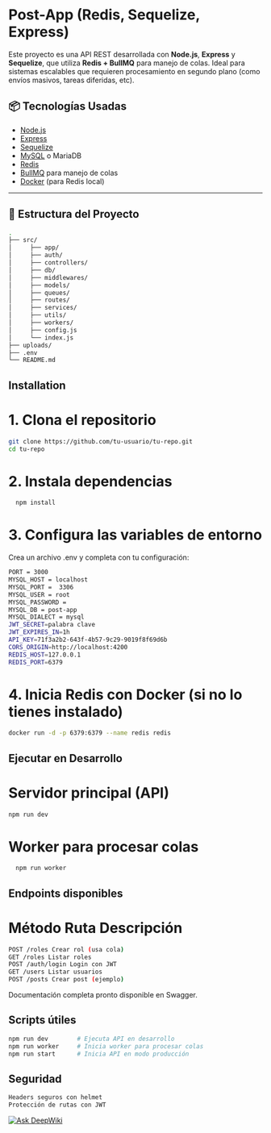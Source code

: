 # Post-App (Redis, Sequelize, Express)

Este proyecto es una API REST desarrollada con **Node.js**, **Express** y **Sequelize**, que utiliza **Redis + BullMQ** para manejo de colas. Ideal para sistemas escalables que requieren procesamiento en segundo plano (como envíos masivos, tareas diferidas, etc).

## 📦 Tecnologías Usadas

- [Node.js](https://nodejs.org/)
- [Express](https://expressjs.com/)
- [Sequelize](https://sequelize.org/)
- [MySQL](https://www.mysql.com/) o MariaDB
- [Redis](https://redis.io/)
- [BullMQ](https://docs.bullmq.io/) para manejo de colas
- [Docker](https://www.docker.com/) (para Redis local)

---

## 📁 Estructura del Proyecto

```bash
.
├── src/
│     ├── app/
│     ├── auth/
│     ├── controllers/
│     ├── db/
│     ├── middlewares/
│     ├── models/
│     ├── queues/
│     ├── routes/
│     ├── services/
│     ├── utils/
│     ├── workers/
│     ├── config.js
│     └── index.js
├── uploads/
├── .env
└── README.md
```

## Installation

# 1. Clona el repositorio

```bash
git clone https://github.com/tu-usuario/tu-repo.git
cd tu-repo
```

# 2. Instala dependencias

```bash
  npm install
```

# 3. Configura las variables de entorno

Crea un archivo .env y completa con tu configuración:

```bash
PORT = 3000
MYSQL_HOST = localhost
MYSQL_PORT =  3306
MYSQL_USER = root
MYSQL_PASSWORD =
MYSQL_DB = post-app
MYSQL_DIALECT = mysql
JWT_SECRET=palabra clave
JWT_EXPIRES_IN=1h
API_KEY=71f3a2b2-643f-4b57-9c29-9019f8f69d6b
CORS_ORIGIN=http://localhost:4200
REDIS_HOST=127.0.0.1
REDIS_PORT=6379
```

# 4. Inicia Redis con Docker (si no lo tienes instalado)

```bash
docker run -d -p 6379:6379 --name redis redis
```

## Ejecutar en Desarrollo

# Servidor principal (API)

```bash
npm run dev
```

# Worker para procesar colas

```bash
  npm run worker
```

## Endpoints disponibles

# Método Ruta Descripción

```bash
POST /roles Crear rol (usa cola)
GET /roles Listar roles
POST /auth/login Login con JWT
GET /users Listar usuarios
POST /posts Crear post (ejemplo)
```

Documentación completa pronto disponible en Swagger.

## Scripts útiles

```bash
npm run dev        # Ejecuta API en desarrollo
npm run worker     # Inicia worker para procesar colas
npm run start      # Inicia API en modo producción
```

## Seguridad

```bash
Headers seguros con helmet
Protección de rutas con JWT
```

[![Ask DeepWiki](https://deepwiki.com/badge.svg)](https://deepwiki.com/LMG87/post-app-server)
